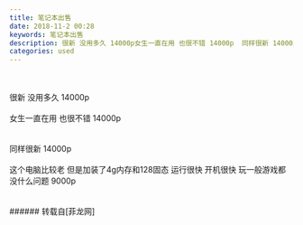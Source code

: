 ```yaml
---
title: 笔记本出售
date: 2018-11-2 00:28
keywords: 笔记本出售
description: 很新 没用多久 14000p女生一直在用 也很不错 14000p  同样很新 14000p这个电脑比较老 但是加装了4g内存和128固态 运行很快 开机很快 玩一般游戏都没什么问题 9000p
categories: used
---
```

<td class="t_f" id="postmessage_2204627">

<br/>
<img alt="" border="0" class="zoom" data-cf-modified-0e5df06158d02aeba5a2b943-="" file="http://www.flw.ph/data/appbyme/upload/image/201811/02/yNRlwb0fS1Ei.jpg" id="aimg_W4KPP" lazyloadthumb="1" onclick="" onmouseover="" src="http://www.flw.ph/data/appbyme/upload/image/201811/02/yNRlwb0fS1Ei.jpg"/><br/>
<br/>
<img alt="" border="0" class="zoom" data-cf-modified-0e5df06158d02aeba5a2b943-="" file="http://www.flw.ph/data/appbyme/upload/image/201811/02/xjtGWgwo4I1x.jpg" id="aimg_kesB6" lazyloadthumb="1" onclick="" onmouseover="" src="http://www.flw.ph/data/appbyme/upload/image/201811/02/xjtGWgwo4I1x.jpg"/><br/>
很新 没用多久 14000p<br/>
<br/>
<img alt="" border="0" class="zoom" data-cf-modified-0e5df06158d02aeba5a2b943-="" file="http://www.flw.ph/data/appbyme/upload/image/201811/02/SEhrIiQla9xE.jpg" id="aimg_x5UxZ" lazyloadthumb="1" onclick="" onmouseover="" src="http://www.flw.ph/data/appbyme/upload/image/201811/02/SEhrIiQla9xE.jpg"/><br/>
女生一直在用 也很不错 14000p<br/>
  <br/>
<img alt="" border="0" class="zoom" data-cf-modified-0e5df06158d02aeba5a2b943-="" file="http://www.flw.ph/data/appbyme/upload/image/201811/02/woUOn0AByVxH.jpg" id="aimg_uhqot" lazyloadthumb="1" onclick="" onmouseover="" src="http://www.flw.ph/data/appbyme/upload/image/201811/02/woUOn0AByVxH.jpg"/><br/>
<br/>
<img alt="" border="0" class="zoom" data-cf-modified-0e5df06158d02aeba5a2b943-="" file="http://www.flw.ph/data/appbyme/upload/image/201811/02/Fdt8HKMckxxw.jpg" id="aimg_TKD3x" lazyloadthumb="1" onclick="" onmouseover="" src="http://www.flw.ph/data/appbyme/upload/image/201811/02/Fdt8HKMckxxw.jpg"/><br/>
同样很新 14000p<br/>
<br/>
<img alt="" border="0" class="zoom" data-cf-modified-0e5df06158d02aeba5a2b943-="" file="http://www.flw.ph/data/appbyme/upload/image/201811/02/DwXnMll4WrXr.jpg" id="aimg_rDglq" lazyloadthumb="1" onclick="" onmouseover="" src="http://www.flw.ph/data/appbyme/upload/image/201811/02/DwXnMll4WrXr.jpg"/><br/>
这个电脑比较老 但是加装了4g内存和128固态 运行很快 开机很快 玩一般游戏都没什么问题 9000p<br/>
<br/>
<img alt="" border="0" class="zoom" data-cf-modified-0e5df06158d02aeba5a2b943-="" file="http://www.flw.ph/data/appbyme/upload/image/201811/02/l8DRDICrTnD9.jpg" id="aimg_jDQ46" lazyloadthumb="1" onclick="" onmouseover="" src="http://www.flw.ph/data/appbyme/upload/image/201811/02/l8DRDICrTnD9.jpg"/><br/>
<br/>
</td>
###### 转载自[菲龙网]